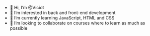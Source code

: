 - 👋 Hi, I’m @Viciot
- 👀 I’m interested in back and front-end development
- 🌱 I’m currently learning JavaScript, HTML and CSS
- 💞️ I’m looking to collaborate on courses where to learn as much as possible

<!---
Viciot/Viciot is a ✨ special ✨ repository because its `README.md` (this file) appears on your GitHub profile.
You can click the Preview link to take a look at your changes.
--->
